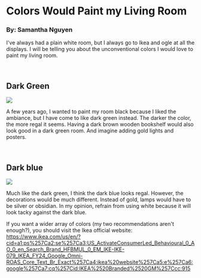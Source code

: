 # Colors Would Paint my Living Room
<h3>By: Samantha Nguyen </h3>
<body><p color="purple"> I've always had a plain white room, but I always go to Ikea and ogle at all the displays. I will be telling you about the unconventional colors I would love to paint my living room.</p></body> </br>
<h2>Dark Green</h2>
<img src = 
"https://github.com/samanthangyn/SamYen/assets/145371375/4b671474-7249-4f4c-8a30-01af65778c43" /> 
<p>A few years ago, I wanted to paint my room black because I liked the ambiance, but I have come to like dark green instead. The darker the color, the more regal it seems. Having a dark brown wooden bookshelf would also look good in a dark green room. And imagine adding gold lights and posters.</p> </br>
<h2>Dark blue</h2>
<img src = "https://github.com/samanthangyn/SamYen/assets/145371375/eb26e260-8afa-4280-b7ea-f1999adafa35" />
<p>Much like the dark green, I think the dark blue looks regal. However, the decorations would be much different. Instead of gold, lamps would have to be silver or obsidian. In my opinion, refrain from using white because it will look tacky against the dark blue.</p>

If you want a wider array of colors (my two recommendations aren't enough?), you should visit the Ikea official website: https://www.ikea.com/us/en/?cid=a1:ps%257Ca2:se%257Ca3:US_ActivateConsumerLed_Behavioural_0_AO_0_en_Search_Brand_HFBMUL_0_EM_IKE-IKE-079_IKEA_FY24_Google_Omni-ROAS_Core_Text_Br_Exact%257Ca4:ikea%20website%257Ca5:e%257Ca6:google%257Ca7:cq%257Cid:IKEA%2520Branded%2520GM%257Ccc:915
